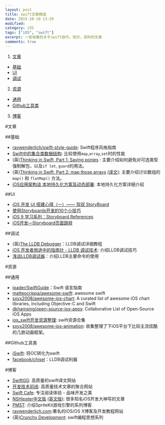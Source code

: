 ```yaml
---
layout: post
title: swift文章精选
date: 2015-10-10 13:29
modified: 				
category: iOS
tags: ["iOS", "swift"]
excerpt: 一些收集的关于swift技巧，知识，资料的文章
comments: true
---
```



1. [文章](#文章)
 * [基础](##基础)
 * [UI](##UI)
 * [调试](##调试)
2. [资源](#资源)
 * [通用](##通用)
 * [Github工具类](##Github工具类)
3. [博客](#博客)


#文章

##基础

* [raywenderlich/swift-style-guide](https://github.com/raywenderlich/swift-style-guide): Swift程序风格指南
* [Swift中的集合类数据结构](http://blog.csdn.net/yake_099/article/details/48462489): 比较使用`map`,`array`,`set`时的性能
* (英)[Thinking in Swift, Part 1: Saving ponies][Thinking in Swift, Part 1] : 主要介绍如何避免对可选类型强制解包，以及`if let`, `guard`的用法。
* (英)[Thinking in Swift, Part 2: map those arrays][Thinking in Swift, Part 2] [(译文)][数组的 Map 方法]: 主要介绍讨论数组的 `map()` 和 `flatMap()` 方法。
* [iOS应用架构谈 本地持久化方案及动态部署](http://casatwy.com/iosying-yong-jia-gou-tan-ben-di-chi-jiu-hua-fang-an-ji-dong-tai-bu-shu.html?hmsr=toutiao.io&utm_medium=toutiao.io&utm_source=toutiao.io): 本地持久化方案详细介绍

##UI
* [iOS 开发 UI 搭建心得（一）—— 驾驭 StoryBoard](http://www.cocoachina.com/ios/20150527/11938.html)
* [使用Storyboards开发的10个小技巧](http://www.cocoachina.com/ios/20150727/12772.html)
* [iOS 9 学习系列：Storyboard References](http://www.cocoachina.com/ios/20150922/13474.html)
* [iOS开发—Storyboard页面跳转](http://www.jianshu.com/p/518d9ad483d6)

##调试

* (英)[The LLDB Debugger](http://lldb.llvm.org/tutorial.html)：LLDB调试详细教程
* [iOS 开发者旅途中的指南针 - LLDB 调试技术](http://swiftcafe.io/2015/09/05/lldb-debug/): 介绍LLDB调试技巧
* [浅谈LLDB调试器](http://www.cocoachina.com/ios/20150126/11021.html)：介绍LLDB主要命令的使用

#资源

##通用

* [ipader/SwiftGuide](https://github.com/ipader/SwiftGuide)：Swift 语言指南
* [matteocrippa/awesome-swift](https://github.com/matteocrippa/awesome-swift): awesome swift
* [sxyx2008/awesome-ios-chart](https://github.com/sxyx2008/awesome-ios-chart): A curated list of awesome iOS chart libraries, including Objective-C and Swift
* [dkhamsing/open-source-ios-apps](https://github.com/dkhamsing/open-source-ios-apps): Collaborative List of Open-Source iOS Apps
* [ios_swift开发资源整理](http://blog.csdn.net/colouful987/article/details/46125113): swift资源合集
* [sxyx2008/awesome-ios-animation](https://github.com/sxyx2008/awesome-ios-animation): 收集整理了下iOS平台下比较主流炫酷的几款动画框架。

##Github工具类
* [iSwift](http://iswift.org): 将OC转化为swift
* [facebook/chisel](https://github.com/facebook/chisel)：LLDB调试利器

#博客

* [SwiftGG](http://swift.gg): 高质量的swift译文网站
* [开发技术前线](http://www.devtf.cn): 高质量技术文章的聚合网站
* [Swift Cafe](http://swiftcafe.io): 专注阅读体验 - 品味开发之美
* [NSHipster中文版](http://nshipster.cn) [(英文版)](http://nshipster.com): 很多知名iOS开发大神写的文章
* [PMST](http://blog.csdn.net/colouful987/article/category/2898663/2): 介绍SpriteKit游戏引擎的系列博客
* [raywenderlich.com](http://www.raywenderlich.com):著名的iOS/OS X博客及开发教程网站
* (英)[Crunchy Development](http://alisoftware.github.io): swift编程思想系列


[Thinking in Swift, Part 1]: http://alisoftware.github.io/swift/2015/09/06/thinking-in-swift-1/
[Thinking in Swift, Part 2]: http://alisoftware.github.io/swift/2015/09/20/thinking-in-swift-2/
[数组的 Map 方法]: http://swift.gg/2015/10/09/thinking-in-swift-2/
